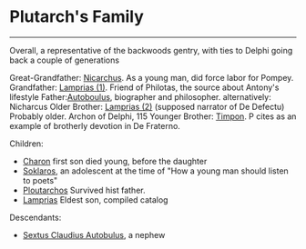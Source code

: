 # Plutarch's Family
----------

Overall, a representative of the backwoods gentry, with ties to Delphi going back a couple of generations

Great-Grandfather: [Nicarchus](/People/Nicharchos.md). As a young man, did force labor for Pompey.
Grandfather: [Lamprias (1)](/People/Lamprias_1.md).  Friend of Philotas, the source about Antony's lifestyle
Father:[Autoboulus](/People/Autoboulos_1.md),  biographer and philosopher. alternatively: Nicharcus
Older Brother: [Lamprias (2)](/People/Lamprias_2.md) (supposed narrator of De Defectu) Probably older. Archon of Delphi, 115
Younger Brother: [Timpon](/People/Timon.md). P cites as an example of brotherly devotion in De Fraterno.

Children:
-    [Charon](/People/Charon.md) first son died young, before the daughter
-    [Soklaros](/People/Soklaros.md), an adolescent at the time of "How a young man should listen to poets"
-    [Ploutarchos](/People/Plutarchos_2.md)  Survived hist father. 
-    [Lamprias](/People/Lamprias_2.md) Eldest son, compiled catalog

Descendants:
-   [Sextus Claudius Autobulus](/People//Sextus%20Claudius%20Autobulus.md), a nephew

